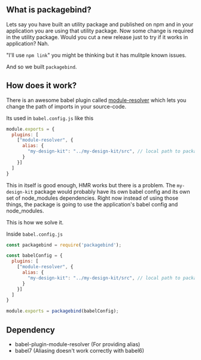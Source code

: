 ## What is packagebind?

Lets say you have built an utility package and published on npm and in your application you are using that utility package. Now some change is required in the utility package. Would you cut a new release just to try if it works in application? Nah.

"I'll use `npm link`" you might be thinking but it has mulitple known issues.

And so we built `packagebind`.

## How does it work?

There is an awesome babel plugin called [module-resolver](https://github.com/tleunen/babel-plugin-module-resolver) which lets you change the path of imports in your source-code.

Its used in `babel.config.js` like this

```js
module.exports = {
  plugins: [
    ["module-resolver", {
      alias: {
        "my-design-kit": "../my-design-kit/src", // local path to package source files,
      }
    }]
  ]
}
```

This in itself is good enough, HMR works but there is a problem. The `my-design-kit` package would probably have its own babel config and its own set of node_modules dependencies. Right now instead of using those things, the package is going to use the application's babel config and node_modules.

This is how we solve it.

Inside `babel.config.js`

```js
const packagebind = require('packagebind');

const babelConfig = {
  plugins: [
    ["module-resolver", {
      alias: {
        "my-design-kit": "../my-design-kit/src", // local path to package source files
      }
    }]
  ]
}

module.exports = packagebind(babelConfig);
```

## Dependency
- babel-plugin-module-resolver (For providing alias)
- babel7 (Aliasing doesn't work correctly with babel6)

